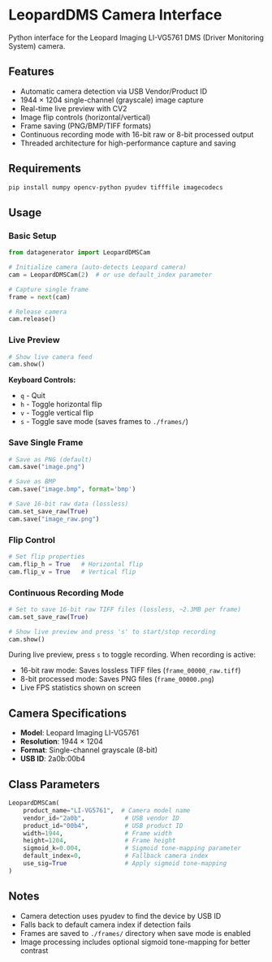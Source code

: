 # LeopardDMS Camera Interface

Python interface for the Leopard Imaging LI-VG5761 DMS (Driver Monitoring System) camera.

## Features

- Automatic camera detection via USB Vendor/Product ID
- 1944 × 1204 single-channel (grayscale) image capture
- Real-time live preview with CV2
- Image flip controls (horizontal/vertical)
- Frame saving (PNG/BMP/TIFF formats)
- Continuous recording mode with 16-bit raw or 8-bit processed output
- Threaded architecture for high-performance capture and saving

## Requirements

```bash
pip install numpy opencv-python pyudev tifffile imagecodecs
```

## Usage

### Basic Setup

```python
from datagenerator import LeopardDMSCam

# Initialize camera (auto-detects Leopard camera)
cam = LeopardDMSCam(2)  # or use default_index parameter

# Capture single frame
frame = next(cam)

# Release camera
cam.release()
```

### Live Preview

```python
# Show live camera feed
cam.show()
```

**Keyboard Controls:**
- `q` - Quit
- `h` - Toggle horizontal flip
- `v` - Toggle vertical flip
- `s` - Toggle save mode (saves frames to `./frames/`)

### Save Single Frame

```python
# Save as PNG (default)
cam.save("image.png")

# Save as BMP
cam.save("image.bmp", format='bmp')

# Save 16-bit raw data (lossless)
cam.set_save_raw(True)
cam.save("image_raw.png")
```

### Flip Control

```python
# Set flip properties
cam.flip_h = True   # Horizontal flip
cam.flip_v = True   # Vertical flip
```

### Continuous Recording Mode

```python
# Set to save 16-bit raw TIFF files (lossless, ~2.3MB per frame)
cam.set_save_raw(True)

# Show live preview and press 's' to start/stop recording
cam.show()
```

During live preview, press `s` to toggle recording. When recording is active:
- 16-bit raw mode: Saves lossless TIFF files (`frame_00000_raw.tiff`)
- 8-bit processed mode: Saves PNG files (`frame_00000.png`)
- Live FPS statistics shown on screen

## Camera Specifications

- **Model**: Leopard Imaging LI-VG5761
- **Resolution**: 1944 × 1204
- **Format**: Single-channel grayscale (8-bit)
- **USB ID**: 2a0b:00b4

## Class Parameters

```python
LeopardDMSCam(
    product_name="LI-VG5761",  # Camera model name
    vendor_id="2a0b",           # USB vendor ID
    product_id="00b4",          # USB product ID
    width=1944,                 # Frame width
    height=1204,                # Frame height
    sigmoid_k=0.004,            # Sigmoid tone-mapping parameter
    default_index=0,            # Fallback camera index
    use_sig=True                # Apply sigmoid tone-mapping
)
```

## Notes

- Camera detection uses pyudev to find the device by USB ID
- Falls back to default camera index if detection fails
- Frames are saved to `./frames/` directory when save mode is enabled
- Image processing includes optional sigmoid tone-mapping for better contrast
